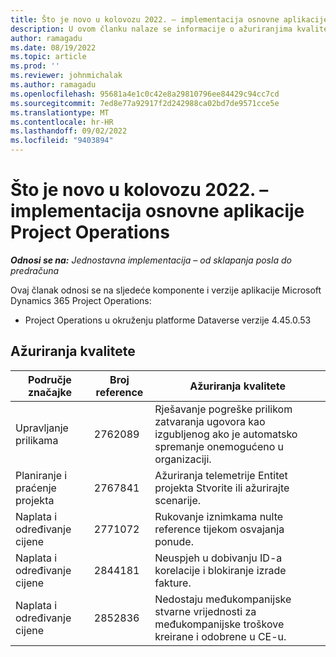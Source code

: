 ```yaml
---
title: Što je novo u kolovozu 2022. – implementacija osnovne aplikacije Project Operations
description: U ovom članku nalaze se informacije o ažuriranjima kvalitete dostupnima u izdanju osnovne implementacije aplikacije Microsoft Dynamics 365 Project Operations iz kolovoza 2022.
author: ramagadu
ms.date: 08/19/2022
ms.topic: article
ms.prod: ''
ms.reviewer: johnmichalak
ms.author: ramagadu
ms.openlocfilehash: 95681a4e1c0c42e8a29810796ee84429c94cc7cd
ms.sourcegitcommit: 7ed8e77a92917f2d242988ca02bd7de9571cce5e
ms.translationtype: MT
ms.contentlocale: hr-HR
ms.lasthandoff: 09/02/2022
ms.locfileid: "9403894"
---
```

# <a name="whats-new-august-2022---project-operations-lite-deployment"></a>Što je novo u kolovozu 2022. – implementacija osnovne aplikacije Project Operations

_**Odnosi se na:** Jednostavna implementacija – od sklapanja posla do predračuna_

Ovaj članak odnosi se na sljedeće komponente i verzije aplikacije Microsoft Dynamics 365 Project Operations:

- Project Operations u okruženju platforme Dataverse verzije 4.45.0.53

## <a name="quality-updates"></a>Ažuriranja kvalitete

| Područje značajke | Broj reference | Ažuriranja kvalitete |
| --- | --- | --- |
|   Upravljanje prilikama | 2762089 | Rješavanje pogreške prilikom zatvaranja ugovora kao izgubljenog ako je automatsko spremanje onemogućeno u organizaciji.|
|Planiranje i praćenje projekta | 2767841 | Ažuriranja telemetrije Entitet projekta Stvorite ili ažurirajte scenarije.|
|Naplata i određivanje cijene | 2771072 | Rukovanje iznimkama nulte reference tijekom osvajanja ponude.|
|Naplata i određivanje cijene | 2844181 |Neuspjeh u dobivanju ID-a korelacije i blokiranje izrade fakture.|
|Naplata i određivanje cijene | 2852836 | Nedostaju međukompanijske stvarne vrijednosti za međukompanijske troškove kreirane i odobrene u CE-u.|

